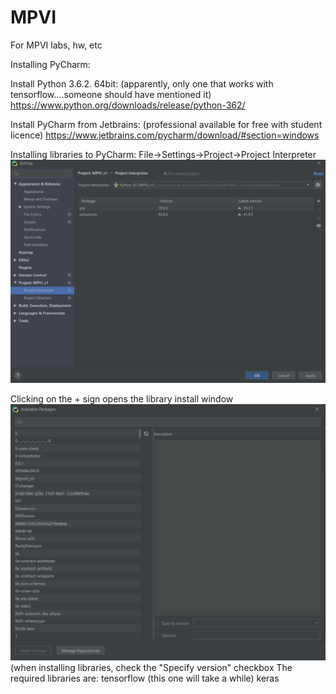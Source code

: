 # MPVI
 For MPVI labs, hw, etc
 
 Installing PyCharm:
  
 Install Python 3.6.2. 64bit: (apparently, only one that works with tensorflow....someone should have mentioned it)
 https://www.python.org/downloads/release/python-362/
 
 Install PyCharm from Jetbrains: (professional available for free with student licence)
 https://www.jetbrains.com/pycharm/download/#section=windows
 
Installing libraries to PyCharm:
File->Settings->Project->Project Interpreter
![tutimage1](https://github.com/khalilbego1/MPVI/blob/master/info_images/info1.PNG)

Clicking on the + sign opens the library install window
![tutimage2](https://github.com/khalilbego1/MPVI/blob/master/info_images/info2.PNG)
(when installing libraries, check the "Specify version" checkbox
The required libraries are:
tensorflow (this one will take a while)
keras

